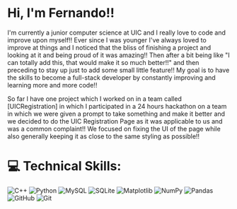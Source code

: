 # Hi, I'm Fernando!!
I'm currently a junior computer science at UIC and I really love to code and improve upon myself!! Ever since I was younger I've always loved to improve at things and I noticed that the bliss of finishing a project and looking at it and being proud of it was amazing!! Then after a bit being like "I can totally add this, that would make it so much better!!" and then preceding to stay up just to add some small little feature!! My goal is to have the skills to become a full-stack developer by constantly improving and learning more and more code!!

So far I have one project which I worked on in a team called [UICRegistration] in which I participated in a 24 hours hackathon on a team in which we were given a prompt to take something and make it better and we decided to do the UIC Registration Page as it was applicable to us and was a common complaint!! We focused on fixing the UI of the page while also generally keeping it as close to the same styling as possible!!



# 💻 Technical Skills:
![C++](https://img.shields.io/badge/c++-%2300599C.svg?style=for-the-badge&logo=c%2B%2B&logoColor=white) ![Python](https://img.shields.io/badge/python-3670A0?style=for-the-badge&logo=python&logoColor=ffdd54) ![MySQL](https://img.shields.io/badge/mysql-4479A1.svg?style=for-the-badge&logo=mysql&logoColor=white) ![SQLite](https://img.shields.io/badge/sqlite-%2307405e.svg?style=for-the-badge&logo=sqlite&logoColor=white) ![Matplotlib](https://img.shields.io/badge/Matplotlib-%23ffffff.svg?style=for-the-badge&logo=Matplotlib&logoColor=black) ![NumPy](https://img.shields.io/badge/numpy-%23013243.svg?style=for-the-badge&logo=numpy&logoColor=white) ![Pandas](https://img.shields.io/badge/pandas-%23150458.svg?style=for-the-badge&logo=pandas&logoColor=white) ![GitHub](https://img.shields.io/badge/github-%23121011.svg?style=for-the-badge&logo=github&logoColor=white) ![Git](https://img.shields.io/badge/git-%23F05033.svg?style=for-the-badge&logo=git&logoColor=white)


<!-- Proudly created with GPRM ( https://gprm.itsvg.in ) -->
<!-- add embedded links to projects -->
<!-- briefly explain projects -->
<!-- improve the bio -->
<!-- add a better picture -->
<!--
**FernandoLpz0911/FernandoLpz0911** is a ✨ _special_ ✨ repository because its `README.md` (this file) appears on your GitHub profile
